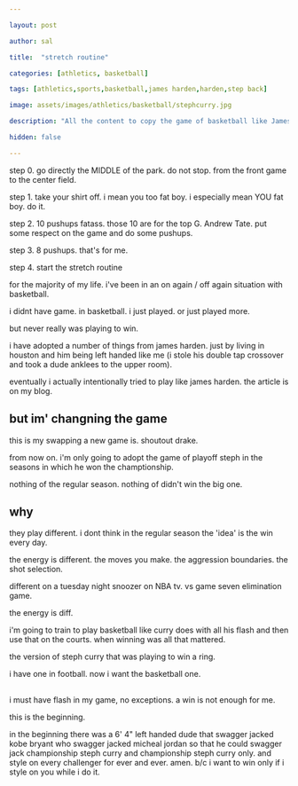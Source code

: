 ```yaml
---

layout: post

author: sal

title:  "stretch routine"

categories: [athletics, basketball]

tags: [athletics,sports,basketball,james harden,harden,step back]

image: assets/images/athletics/basketball/stephcurry.jpg

description: "All the content to copy the game of basketball like James Harden."

hidden: false

---
```


step 0. go directly the MIDDLE of the park. do not stop. from the front game to the center field.

step 1. take your shirt off. i mean you too fat boy. i especially mean YOU fat boy. do it.

step 2. 10 pushups fatass. those 10 are for the top G. Andrew Tate. put some respect on the game and do some pushups.

step 3. 8 pushups. that's for me. 

step 4. start the stretch routine

for the majority of my life. i've been in an on again / off again situation with basketball.

i didnt have game. in basketball. i just played. or just played more.

but never really was playing to win.

i have adopted a number of things from james harden. just by living in houston and him being left handed like me (i stole his double tap crossover and took a dude anklees to the upper room).

eventually i actually intentionally tried to play like james harden. the article is on my blog.

## but im' changning the game

this is my swapping a new game is. shoutout drake.

from now on. i'm only going to adopt the game of playoff steph in the seasons in which he won the champtionship.

nothing of the regular season. nothing of didn't win the big one.

## why

they play different. i dont think in the regular season the 'idea' is the win every day.

the energy is different. the moves you make. the aggression boundaries. the shot selection.

different on a tuesday night snoozer on NBA tv. vs game seven elimination game.

the energy is diff.

i'm going to train to play basketball like curry does with all his flash and then use that on the courts. when winning was all that mattered. 

the version of steph curry that was playing to win a ring.

i have one in football. now i want the basketball one.

##

i must have flash in my game, no exceptions. a win is not enough for me.

this is the beginning.

in the beginning there was a 6' 4" left handed dude that swagger jacked kobe bryant who swagger jacked micheal jordan so that he could swagger jack championship steph curry and championship steph curry only. and style on every challenger for ever and ever. amen. b/c i want to win only if i style on you while i do it.
